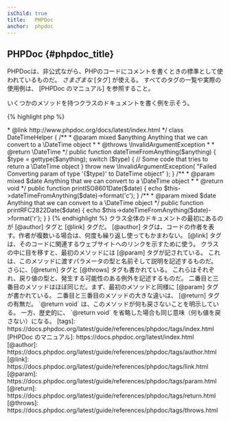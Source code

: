 ```yaml
---
isChild: true
title:   PHPDoc
anchor:  phpdoc
---
```


## PHPDoc {#phpdoc_title}

PHPDocは、非公式ながら、PHPのコードにコメントを書くときの標準として使われているものだ。
*さまざまな* [タグ] が使える。
すべてのタグの一覧や実際の使用例は、 [PHPDoc のマニュアル] を参照すること。

いくつかのメソッドを持つクラスのドキュメントを書く例を示そう。

{% highlight php %}
<?php
/**
 * @author A Name <a.name@example.com>
 * @link http://www.phpdoc.org/docs/latest/index.html
 */
class DateTimeHelper
{
    /**
     * @param mixed $anything Anything that we can convert to a \DateTime object
     *
     * @throws \InvalidArgumentException
     *
     * @return \DateTime
     */
    public function dateTimeFromAnything($anything)
    {
        $type = gettype($anything);

        switch ($type) {
            // Some code that tries to return a \DateTime object
        }

        throw new \InvalidArgumentException(
            "Failed Converting param of type '{$type}' to DateTime object"
        );
    }

    /**
     * @param mixed $date Anything that we can convert to a \DateTime object
     *
     * @return void
     */
    public function printISO8601Date($date)
    {
        echo $this->dateTimeFromAnything($date)->format('c');
    }

    /**
     * @param mixed $date Anything that we can convert to a \DateTime object
     */
    public function printRFC2822Date($date)
    {
        echo $this->dateTimeFromAnything($date)->format('r');
    }
}
{% endhighlight %}

クラス全体のドキュメントの最初にあるのが [@author] タグと [@link] タグだ。
[@author] タグは、コードの作者を表す。作者が複数いる場合は、何度も繰り返し使ってもかまわない。
[@link] タグは、そのコードに関連するウェブサイトへのリンクを示すために使う。

クラスの中に目を移すと、最初のメソッドには [@param] タグが記されている。
これは、このメソッドに渡すパラメータの型と名前そして説明を記述するものだ。
さらに、[@return] タグと
[@throws] タグも書かれている。
これらはそれぞれ、戻り値の型と、発生する可能性のある例外を記述するものだ。

二番目と三番目のメソッドはほぼ同じだ。まず、最初のメソッドと同様に [@param] タグが書かれている。
二番目と三番目のメソッドの大きな違いは、 [@return] タグの有無だ。
`@return void` は、このメソッドが何も戻さないことを明示している。
一方、歴史的に、 `@return void` を省略した場合も同じ意味（何も値を戻さない）になる。


[tags]: https://docs.phpdoc.org/latest/guide/references/phpdoc/tags/index.html
[PHPDoc のマニュアル]: https://docs.phpdoc.org/latest/index.html
[@author]: https://docs.phpdoc.org/latest/guide/references/phpdoc/tags/author.html
[@link]: https://docs.phpdoc.org/latest/guide/references/phpdoc/tags/link.html
[@param]: https://docs.phpdoc.org/latest/guide/references/phpdoc/tags/param.html
[@return]: https://docs.phpdoc.org/latest/guide/references/phpdoc/tags/return.html
[@throws]: https://docs.phpdoc.org/latest/guide/references/phpdoc/tags/throws.html
